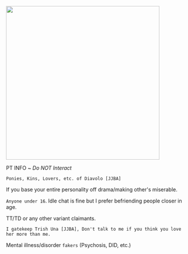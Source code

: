 <img src="https://cdn.discordapp.com/attachments/1082540281624285254/1093911840075030578/Fsbv0oHWAAQBiA6.jpg" width="420" >




PT INFO ~ *Do NOT Interact* 

`Ponies, Kins, Lovers, etc. of Diavolo [JJBA]` 

If you base your entire personality off drama/making other's miserable.

`Anyone under 16`. Idle chat is fine but I prefer befriending people closer in age.

TT/TD or any other variant claimants.

`I gatekeep Trish Una [JJBA], Don't talk to me if you think you love her more than me.`

Mental illness/disorder `fakers` (Psychosis, DID, etc.)
